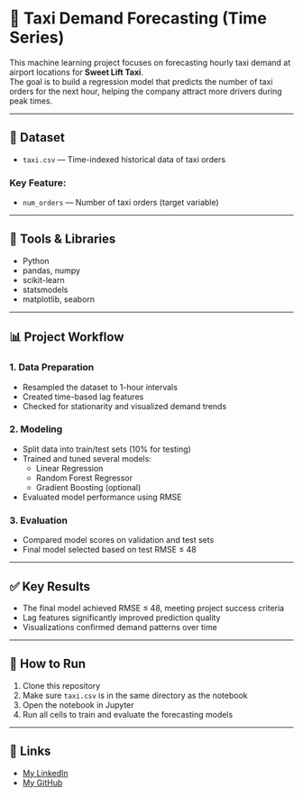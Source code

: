 # 🚕 Taxi Demand Forecasting (Time Series)

This machine learning project focuses on forecasting hourly taxi demand at airport locations for **Sweet Lift Taxi**.  
The goal is to build a regression model that predicts the number of taxi orders for the next hour, helping the company attract more drivers during peak times.

---

## 📁 Dataset

- `taxi.csv` — Time-indexed historical data of taxi orders

### Key Feature:
- `num_orders` — Number of taxi orders (target variable)

---

## 🧰 Tools & Libraries

- Python
- pandas, numpy
- scikit-learn
- statsmodels
- matplotlib, seaborn

---

## 📊 Project Workflow

### 1. Data Preparation
- Resampled the dataset to 1-hour intervals
- Created time-based lag features
- Checked for stationarity and visualized demand trends

### 2. Modeling
- Split data into train/test sets (10% for testing)
- Trained and tuned several models:
  - Linear Regression
  - Random Forest Regressor
  - Gradient Boosting (optional)
- Evaluated model performance using RMSE

### 3. Evaluation
- Compared model scores on validation and test sets
- Final model selected based on test RMSE ≤ 48

---

## ✅ Key Results

- The final model achieved RMSE ≤ 48, meeting project success criteria
- Lag features significantly improved prediction quality
- Visualizations confirmed demand patterns over time

---

## 🚀 How to Run

1. Clone this repository
2. Make sure `taxi.csv` is in the same directory as the notebook
3. Open the notebook in Jupyter
4. Run all cells to train and evaluate the forecasting models

---

## 🔗 Links

- [My LinkedIn](https://www.linkedin.com/in/ozturkkenes)
- [My GitHub](https://github.com/Harewavy)
